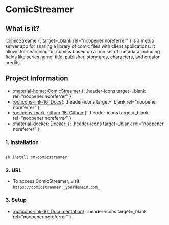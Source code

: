 # ComicStreamer

## What is it?

[ComicStreamer](https://github.com/beville/ComicStreamer){: target=_blank rel="noopener noreferrer" } is a media server app for sharing a library of comic files with client applications. It allows for searching for comics based on a rich set of metadata including fields like series name, title, publisher, story arcs, characters, and creator credits.

## Project Information

- [:material-home: ComicStreamer ](https://github.com/beville/ComicStreamer){: .header-icons target=_blank rel="noopener noreferrer" }
- [:octicons-link-16: Docs](https://github.com/beville/ComicStreamer){: .header-icons target=_blank rel="noopener noreferrer" }
- [:octicons-mark-github-16: Github:](https://github.com/beville/ComicStreamer){: .header-icons target=_blank rel="noopener noreferrer" }
- [:material-docker: Docker: ](https://registry.hub.docker.com/r/kalinon/comicstreamer){: .header-icons target=_blank rel="noopener noreferrer" }

### 1. Installation

``` shell

sb install cm-comicstreamer

```

### 2. URL

- To access ComicStreamer, visit `https://comicstreamer._yourdomain.com_`

### 3. Setup

- [:octicons-link-16: Documentation](https://github.com/beville/ComicStreamer){: .header-icons target=_blank rel="noopener noreferrer" }
